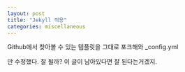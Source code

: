 ```yaml
---
layout: post
title: "Jekyll 적용"
categories: miscellaneous
---
```


Github에서 찾아볼 수 있는 템플릿을 그대로 포크해와 _config.yml

만 수정했다. 잘 될까? 이 글이 남아있다면 잘 된다는거겠지.
